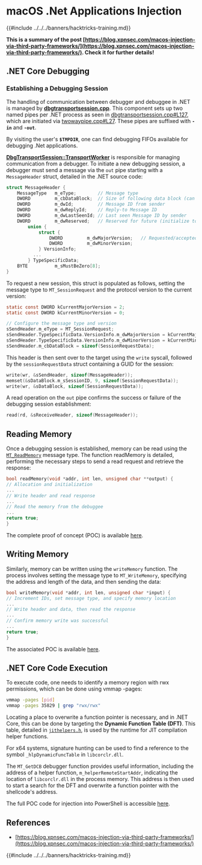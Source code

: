 # macOS .Net Applications Injection

{{#include ../../../banners/hacktricks-training.md}}

**This is a summary of the post [https://blog.xpnsec.com/macos-injection-via-third-party-frameworks/](https://blog.xpnsec.com/macos-injection-via-third-party-frameworks/). Check it for further details!**

## .NET Core Debugging <a href="#net-core-debugging" id="net-core-debugging"></a>

### **Establishing a Debugging Session** <a href="#net-core-debugging" id="net-core-debugging"></a>

The handling of communication between debugger and debuggee in .NET is managed by [**dbgtransportsession.cpp**](https://github.com/dotnet/runtime/blob/0633ecfb79a3b2f1e4c098d1dd0166bc1ae41739/src/coreclr/debug/shared/dbgtransportsession.cpp). This component sets up two named pipes per .NET process as seen in [dbgtransportsession.cpp#L127](https://github.com/dotnet/runtime/blob/0633ecfb79a3b2f1e4c098d1dd0166bc1ae41739/src/coreclr/debug/shared/dbgtransportsession.cpp#L127), which are initiated via [twowaypipe.cpp#L27](https://github.com/dotnet/runtime/blob/0633ecfb79a3b2f1e4c098d1dd0166bc1ae41739/src/coreclr/debug/debug-pal/unix/twowaypipe.cpp#L27). These pipes are suffixed with **`-in`** and **`-out`**.

By visiting the user's **`$TMPDIR`**, one can find debugging FIFOs available for debugging .Net applications.

[**DbgTransportSession::TransportWorker**](https://github.com/dotnet/runtime/blob/0633ecfb79a3b2f1e4c098d1dd0166bc1ae41739/src/coreclr/debug/shared/dbgtransportsession.cpp#L1259) is responsible for managing communication from a debugger. To initiate a new debugging session, a debugger must send a message via the `out` pipe starting with a `MessageHeader` struct, detailed in the .NET source code:

```c
struct MessageHeader {
    MessageType   m_eType;        // Message type
    DWORD         m_cbDataBlock;  // Size of following data block (can be zero)
    DWORD         m_dwId;         // Message ID from sender
    DWORD         m_dwReplyId;    // Reply-to Message ID
    DWORD         m_dwLastSeenId; // Last seen Message ID by sender
    DWORD         m_dwReserved;   // Reserved for future (initialize to zero)
        union {
            struct {
                DWORD         m_dwMajorVersion;   // Requested/accepted protocol version
                DWORD         m_dwMinorVersion;
            } VersionInfo;
          ...
        } TypeSpecificData;
    BYTE          m_sMustBeZero[8];
}
```

To request a new session, this struct is populated as follows, setting the message type to `MT_SessionRequest` and the protocol version to the current version:

```c
static const DWORD kCurrentMajorVersion = 2;
static const DWORD kCurrentMinorVersion = 0;

// Configure the message type and version
sSendHeader.m_eType = MT_SessionRequest;
sSendHeader.TypeSpecificData.VersionInfo.m_dwMajorVersion = kCurrentMajorVersion;
sSendHeader.TypeSpecificData.VersionInfo.m_dwMinorVersion = kCurrentMinorVersion;
sSendHeader.m_cbDataBlock = sizeof(SessionRequestData);
```

This header is then sent over to the target using the `write` syscall, followed by the `sessionRequestData` struct containing a GUID for the session:

```c
write(wr, &sSendHeader, sizeof(MessageHeader));
memset(&sDataBlock.m_sSessionID, 9, sizeof(SessionRequestData));
write(wr, &sDataBlock, sizeof(SessionRequestData));
```

A read operation on the `out` pipe confirms the success or failure of the debugging session establishment:

```c
read(rd, &sReceiveHeader, sizeof(MessageHeader));
```

## Reading Memory

Once a debugging session is established, memory can be read using the [`MT_ReadMemory`](https://github.com/dotnet/runtime/blob/f3a45a91441cf938765bafc795cbf4885cad8800/src/coreclr/src/debug/shared/dbgtransportsession.cpp#L1896) message type. The function readMemory is detailed, performing the necessary steps to send a read request and retrieve the response:

```c
bool readMemory(void *addr, int len, unsigned char **output) {
// Allocation and initialization
...
// Write header and read response
...
// Read the memory from the debuggee
...
return true;
}
```

The complete proof of concept (POC) is available [here](https://gist.github.com/xpn/95eefc14918998853f6e0ab48d9f7b0b).

## Writing Memory

Similarly, memory can be written using the `writeMemory` function. The process involves setting the message type to `MT_WriteMemory`, specifying the address and length of the data, and then sending the data:

```c
bool writeMemory(void *addr, int len, unsigned char *input) {
// Increment IDs, set message type, and specify memory location
...
// Write header and data, then read the response
...
// Confirm memory write was successful
...
return true;
}
```

The associated POC is available [here](https://gist.github.com/xpn/7c3040a7398808747e158a25745380a5).

## .NET Core Code Execution <a href="#net-core-code-execution" id="net-core-code-execution"></a>

To execute code, one needs to identify a memory region with rwx permissions, which can be done using vmmap -pages:

```bash
vmmap -pages [pid]
vmmap -pages 35829 | grep "rwx/rwx"
```

Locating a place to overwrite a function pointer is necessary, and in .NET Core, this can be done by targeting the **Dynamic Function Table (DFT)**. This table, detailed in [`jithelpers.h`](https://github.com/dotnet/runtime/blob/6072e4d3a7a2a1493f514cdf4be75a3d56580e84/src/coreclr/src/inc/jithelpers.h), is used by the runtime for JIT compilation helper functions.

For x64 systems, signature hunting can be used to find a reference to the symbol `_hlpDynamicFuncTable` in `libcorclr.dll`.

The `MT_GetDCB` debugger function provides useful information, including the address of a helper function, `m_helperRemoteStartAddr`, indicating the location of `libcorclr.dll` in the process memory. This address is then used to start a search for the DFT and overwrite a function pointer with the shellcode's address.

The full POC code for injection into PowerShell is accessible [here](https://gist.github.com/xpn/b427998c8b3924ab1d63c89d273734b6).

## References

- [https://blog.xpnsec.com/macos-injection-via-third-party-frameworks/](https://blog.xpnsec.com/macos-injection-via-third-party-frameworks/)

{{#include ../../../banners/hacktricks-training.md}}



